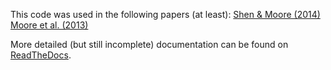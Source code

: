 This code was used in the following papers (at least): 
[Shen & Moore (2014)](http://adsabs.harvard.edu/abs/2014ApJ...797...46S)
[Moore et al. (2013)](http://adsabs.harvard.edu/abs/2013ApJ...776...97M)

More detailed (but still incomplete) documentation can be found on [ReadTheDocs](http://eznd-docs.readthedocs.io/en/latest/).